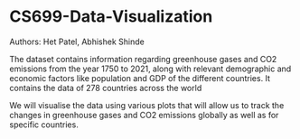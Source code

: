 # CS699-Data-Visualization

Authors: Het Patel, Abhishek Shinde

The dataset contains information regarding greenhouse
gases and CO2 emissions from the year 1750 to 2021, along
with relevant demographic and economic factors like
population and GDP of the different countries.
It contains the data of 278 countries across the world

We will visualise the data using various plots that will allow
us to track the changes in greenhouse gases and CO2
emissions globally as well as for specific countries.

  
